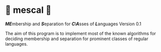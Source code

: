
# 🌵 mescal 🌵

***ME***mbership and ***S***eparation for ***C***l***A***sses of ***L***anguages Version 0.1


The aim of this program is to implement most of the known algorithms for deciding membership and separation for prominent classes of regular languages.


